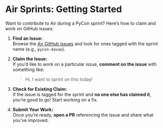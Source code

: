 # Air Sprints: Getting Started

Want to contribute to Air during a PyCon sprint? Here’s how to claim and work on GitHub issues:

1. **Find an Issue:**  
   Browse the [Air GitHub issues](https://github.com/feldroy/air/issues) and look for ones tagged with the sprint name (e.g., `pycon-davao`).

2. **Claim the Issue:**  
   If you’d like to work on a particular issue, **comment on the issue** with something like:  
   > Hi, I want to sprint on this today!

3. **Check for Existing Claim:**  
   If the issue is tagged for the sprint and **no one else has claimed it**, you’re good to go! Start working on a fix.

4. **Submit Your Work:**  
   Once you’re ready, **open a PR** referencing the issue and share what you’ve improved.
